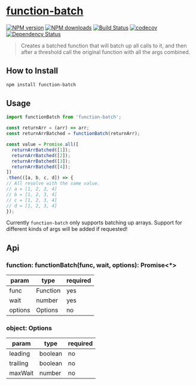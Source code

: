 # [function-batch](https://github.com/madou/function-batch)

[![NPM version](http://img.shields.io/npm/v/function-batch.svg?style=flat-square)](https://www.npmjs.com/package/function-batch)
[![NPM downloads](http://img.shields.io/npm/dm/function-batch.svg?style=flat-square)](https://www.npmjs.com/package/function-batch)
[![Build Status](http://img.shields.io/travis/madou/function-batch/master.svg?style=flat-square)](https://travis-ci.org/madou/function-batch)
[![codecov](https://codecov.io/gh/madou/function-batch/branch/master/graph/badge.svg)](https://codecov.io/gh/madou/function-batch)
[![Dependency Status](http://img.shields.io/david/madou/function-batch.svg?style=flat-square)](https://david-dm.org/madou/function-batch)

> Creates a batched function that will batch up all calls to it, and then after a threshold call the original function with all the args combined.

## How to Install

```sh
npm install function-batch
```

## Usage

```javascript
import functionBatch from 'function-batch';

const returnArr = (arr) => arr;
const returnArrBatched = functionBatch(returnArr);

const value = Promise.all([
  returnArrBatched([1]);
  returnArrBatched([2]);
  returnArrBatched([3]);
  returnArrBatched([4]);
])
.then(([a, b, c, d]) => {
// All resolve with the same value.
// a = [1, 2, 3, 4]
// b = [1, 2, 3, 4]
// c = [1, 2, 3, 4]
// d = [1, 2, 3, 4]
});
```

Currently `function-batch` only supports batching up arrays.
Support for different kinds of args will be added if requested!

## Api

### function: functionBatch(func, wait, options): Promise<*>

| param   | type     | required |
|---------|----------|----------|
| func    | Function | yes      |
| wait    | number   | yes      |
| options | Options  | no       |

### object: Options

| param    | type    | required |
|----------|---------|----------|
| leading  | boolean | no       |
| trailing | boolean | no       |
| maxWait  | number  | no       |
